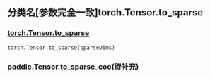 ## 分类名[参数完全一致]torch.Tensor.to_sparse

### [torch.Tensor.to_sparse](https://pytorch.org/docs/1.13/generated/torch.Tensor.to_sparse.html#torch.Tensor.to_sparse)

```
torch.Tensor.to_sparse(sparseDims)
```

### paddle.Tensor.to_sparse_coo(待补充)


